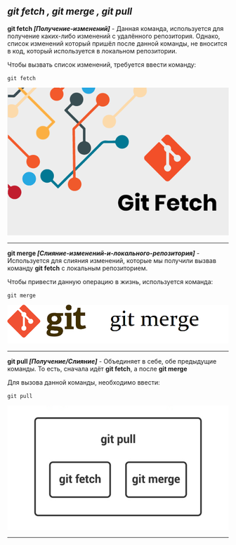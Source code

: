## ***git fetch , git merge , git pull***

**git fetch *[Получение-изменений]*** - Данная команда, используется для получение каких-либо изменений с удалённого репозитория. Однако, список изменений который пришёл после данной команды, не вносится в код, который используется в локальном репозитории.

Чтобы вызвать список изменений, требуется ввести команду:

```bash-
git fetch
```

![git fetch](/assets/git-fetch.png)

---

**git merge *[Слияние-изменений-и-локального-репозитория]*** - Используется для слияния изменений, которые мы получили вызвав команду **git fetch** с локальным репозиторием.

Чтобы привести данную операцию в жизнь, используется команда:

```bash-
git merge
```

![git merge](/assets/git-merge.png)

---

**git pull *[Получение/Слияние]*** - Объединяет в себе, обе предыдущие команды. То есть, сначала идёт **git fetch**, а после **git merge**

Для вызова данной команды, необходимо ввести: 

```bash-
git pull
```

![git pull](/assets/git-pull.png)

---